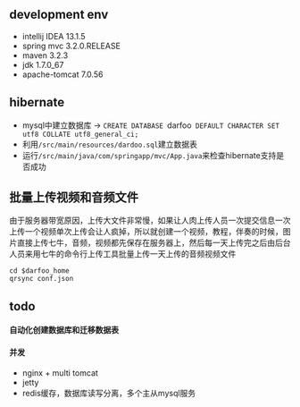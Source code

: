 ## development env

* intellij IDEA 13.1.5
* spring mvc 3.2.0.RELEASE
* maven 3.2.3
* jdk 1.7.0_67
* apache-tomcat 7.0.56

## hibernate

* mysql中建立数据库 -> `CREATE DATABASE `darfoo` DEFAULT CHARACTER SET utf8 COLLATE utf8_general_ci;`
* 利用`/src/main/resources/dardoo.sql`建立数据表
* 运行`/src/main/java/com/springapp/mvc/App.java`来检查hibernate支持是否成功

## 批量上传视频和音频文件

由于服务器带宽原因，上传大文件非常慢，如果让人肉上传人员一次提交信息一次上传一个视频单次上传会让人疯掉，所以就创建一个视频，教程，伴奏的时候，图片直接上传七牛，音频，视频都先保存在服务器上，然后每一天上传完之后由后台人员来用七牛的命令行上传工具批量上传一天上传的音频视频文件

```
cd $darfoo_home
qrsync conf.json
```

## todo

#### 自动化创建数据库和迁移数据表

#### 并发

* nginx + multi tomcat
* jetty
* redis缓存，数据库读写分离，多个主从mysql服务


